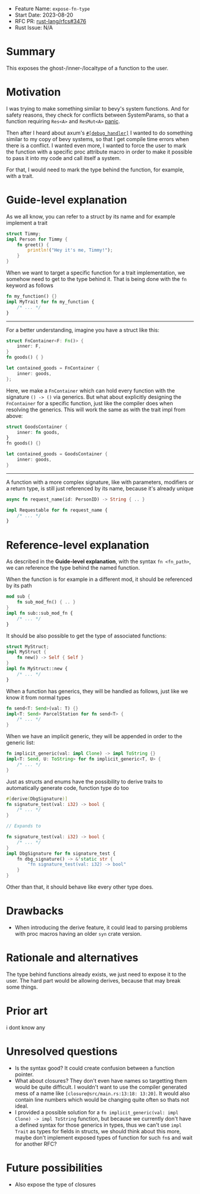 - Feature Name: `expose-fn-type`
- Start Date: 2023-08-20
- RFC PR: [rust-lang/rfcs#3476](https://github.com/rust-lang/rfcs/pull/3476)
- Rust Issue: N/A

# Summary
[summary]: #summary

This exposes the ghost-/inner-/localtype of a function to the user.

# Motivation
[motivation]: #motivation

I was trying to make something similar to bevy's system functions. And for safety reasons, they check for conflicts between SystemParams, so that a function requiring `Res<A>` and `ResMut<A>` [panic](https://github.com/bevyengine/bevy/blob/main/crates/bevy_ecs/src/system/system_param.rs#L421).

Then after I heard about axum's [`#[debug_handler]`](https://docs.rs/axum/latest/axum/attr.debug_handler.html) I wanted to do something similar to my copy of bevy systems, so that I get compile time errors when there is a conflict. I wanted even more, I wanted to force the user to mark the function with a specific proc attribute macro in order to make it possible to pass it into my code and call itself a system.

For that, I would need to mark the type behind the function, for example, with a trait.

# Guide-level explanation
[guide-level-explanation]: #guide-level-explanation

As we all know, you can refer to a struct by its name and for example implement a trait
```rust
struct Timmy;
impl Person for Timmy {
    fn greet() {
        println!("Hey it's me, Timmy!");
    }
}
```
When we want to target a specific function for a trait implementation, we somehow need to get to the type behind it. That is being done with the `fn` keyword as follows
```rust
fn my_function() {}
impl MyTrait for fn my_function {
    /* ... */
}
```
---
For a better understanding, imagine you have a struct like this:
```rust
struct FnContainer<F: Fn()> {
    inner: F,
}
fn goods() { }

let contained_goods = FnContainer {
    inner: goods,
};
```
Here, we make a `FnContainer` which can hold every function with the signature `() -> ()` via generics.
But what about explicitly designing the `FnContainer` for a specific function, just like the compiler does when resolving the generics. This will work the same as with the trait impl from above:
```rust
struct GoodsContainer {
    inner: fn goods,
}
fn goods() {}

let contained_goods = GoodsContainer {
    inner: goods,
}
```
---
A function with a more complex signature, like with parameters, modifiers or a return type, is still just referenced by its name, because it's already unique
```rust
async fn request_name(id: PersonID) -> String { .. }

impl Requestable for fn request_name {
    /* ... */
}
```

# Reference-level explanation
[reference-level-explanation]: #reference-level-explanation

As described in the **Guide-level explanation**, with the syntax `fn <fn_path>`, we can reference the type behind the named function.

When the function is for example in a different mod, it should be referenced by its path
```rust
mod sub {
    fn sub_mod_fn() { .. }
}
impl fn sub::sub_mod_fn {
    /* ... */
}
```

It should be also possible to get the type of associated functions:

```rust
struct MyStruct;
impl MyStruct {
    fn new() -> Self { Self }
}
impl fn MyStruct::new {
    /* ... */
}
```

When a function has generics, they will be handled as follows, just like we know it from normal types
```rust
fn send<T: Send>(val: T) {}
impl<T: Send> ParcelStation for fn send<T> {
    /* ... */
}
```

When we have an implicit generic, they will be appended in order to the generic list:
```rust
fn implicit_generic(val: impl Clone) -> impl ToString {}
impl<T: Send, U: ToString> for fn implicit_generic<T, U> {
    /* ... */
}
```

Just as structs and enums have the possibility to derive traits to automatically generate code, function type do too

```rust
#[derive(DbgSignature)]
fn signature_test(val: i32) -> bool {
    /* ... */
}

// Expands to

fn signature_test(val: i32) -> bool {
    /* ... */
}
impl DbgSignature for fn signature_test {
    fn dbg_signature() -> &'static str {
        "fn signature_test(val: i32) -> bool"
    }
}
```

Other than that, it should behave like every other type does.

# Drawbacks
[drawbacks]: #drawbacks

- When introducing the derive feature, it could lead to parsing problems with proc macros having an older `syn` crate version.

# Rationale and alternatives
[rationale-and-alternatives]: #rationale-and-alternatives

The type behind functions already exists, we just need to expose it to the user.
The hard part would be allowing derives, because that may break some things.

# Prior art
[prior-art]: #prior-art

i dont know any

# Unresolved questions
[unresolved-questions]: #unresolved-questions

- Is the syntax good? It could create confusion between a function pointer.
- What about closures? They don't even have names so targetting them would be quite difficult. I wouldn't want to use the compiler generated mess of a name like `[closure@src/main.rs:13:18: 13:20]`. It would also contain line numbers which would be changing quite often so thats not ideal.
- I provided a possible solution for a `fn implicit_generic(val: impl Clone) -> impl ToString` function, but because we currently don't have a defined syntax for those generics in types, thus we can't use `impl Trait` as types for fields in structs, we should think about this more, maybe don't implement exposed types of function for such `fn`s and wait for another RFC?

# Future possibilities
[future-possibilities]: #future-possibilities

- Also expose the type of closures
